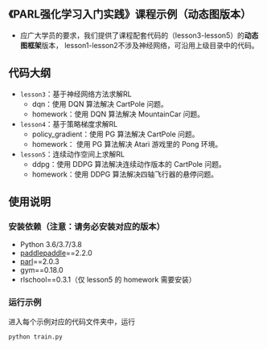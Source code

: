 ## 《PARL强化学习入门实践》课程示例（动态图版本）
+ 应广大学员的要求，我们提供了课程配套代码的（lesson3-lesson5）的**动态图框架**版本， lesson1-lesson2不涉及神经网络，可沿用上级目录中的代码。

## 代码大纲
+ `lesson3`：基于神经网络方法求解RL
    + dqn：使用 DQN 算法解决 CartPole 问题。
    + homework：使用 DQN 算法解决 MountainCar 问题。
+ `lesson4`：基于策略梯度求解RL
    + policy_gradient：使用 PG 算法解决 CartPole 问题。
    + homework： 使用 PG 算法解决 Atari 游戏里的 Pong 环境。
+ `lesson5`：连续动作空间上求解RL
    + ddpg：使用 DDPG 算法解决连续动作版本的 CartPole 问题。
    + homework：使用 DDPG 算法解决四轴飞行器的悬停问题。


## 使用说明

### 安装依赖（注意：请务必安装对应的版本）

+ Python 3.6/3.7/3.8
+ [paddlepaddle](https://github.com/PaddlePaddle/Paddle)==2.2.0
+ [parl](https://github.com/PaddlePaddle/PARL)==2.0.3
+ gym==0.18.0
+ rlschool==0.3.1（仅 lesson5 的 homework 需要安装）


### 运行示例

进入每个示例对应的代码文件夹中，运行
```
python train.py
```
